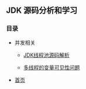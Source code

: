## JDK 源码分析和学习

### 目录
- 并发相关
   - [JDK线程池源码解析](thread/thread_pool.md)

   - [多线程的变量可见性问题](thread/thread_visable.md)







- [首页](../index.md)







